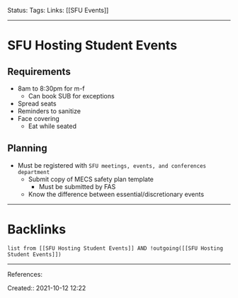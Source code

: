 Status: 
Tags: 
Links: [[SFU Events]]
___
# SFU Hosting Student Events
## Requirements
- 8am to 8:30pm for m-f
	- Can book SUB for exceptions
- Spread seats
- Reminders to sanitize
- Face covering
	- Eat while seated
## Planning
- Must be registered with `SFU meetings, events, and conferences department`
	- Submit copy of MECS safety plan template
		- Must be submitted by FAS
	- Know the difference between essential/discretionary events
___
# Backlinks
```dataview
list from [[SFU Hosting Student Events]] AND !outgoing([[SFU Hosting Student Events]])
```
___
References:

Created:: 2021-10-12 12:22
